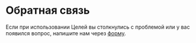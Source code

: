 # Обратная связь

Если при использовании Целей вы столкнулись с проблемой или у вас появился вопрос, напишите нам через [форму](https://forms.yandex-team.ru/surveys/5078/).

